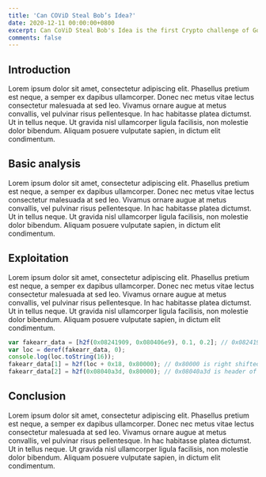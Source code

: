 ```yaml
---
title: 'Can COViD Steal Bob’s Idea?'
date: 2020-12-11 00:00:00+0800
excerpt: Can CoViD Steal Bob's Idea is the first Crypto challenge of GovTech Stack The Flags 2020. This challenge requires us to examine a .pcap file to retrieve information about a Diffie-Hellman Key Exchange.
comments: false
---
```

## Introduction
Lorem ipsum dolor sit amet, consectetur adipiscing elit. Phasellus pretium est neque, a semper ex dapibus ullamcorper. Donec nec metus vitae lectus consectetur malesuada at sed leo. Vivamus ornare augue at metus convallis, vel pulvinar risus pellentesque. In hac habitasse platea dictumst. Ut in tellus neque. Ut gravida nisl ullamcorper ligula facilisis, non molestie dolor bibendum. Aliquam posuere vulputate sapien, in dictum elit condimentum.

## Basic analysis
Lorem ipsum dolor sit amet, consectetur adipiscing elit. Phasellus pretium est neque, a semper ex dapibus ullamcorper. Donec nec metus vitae lectus consectetur malesuada at sed leo. Vivamus ornare augue at metus convallis, vel pulvinar risus pellentesque. In hac habitasse platea dictumst. Ut in tellus neque. Ut gravida nisl ullamcorper ligula facilisis, non molestie dolor bibendum. Aliquam posuere vulputate sapien, in dictum elit condimentum.

## Exploitation
Lorem ipsum dolor sit amet, consectetur adipiscing elit. Phasellus pretium est neque, a semper ex dapibus ullamcorper. Donec nec metus vitae lectus consectetur malesuada at sed leo. Vivamus ornare augue at metus convallis, vel pulvinar risus pellentesque. In hac habitasse platea dictumst. Ut in tellus neque. Ut gravida nisl ullamcorper ligula facilisis, non molestie dolor bibendum. Aliquam posuere vulputate sapien, in dictum elit condimentum.

```javascript
var fakearr_data = [h2f(0x08241909, 0x080406e9), 0.1, 0.2]; // 0x08241909 and 0x080406e9 are two static values at the start of every floating pointer array
var loc = deref(fakearr_data, 0);
console.log(loc.toString(16));
fakearr_data[1] = h2f(loc + 0x18, 0x80000); // 0x80000 is right shifted once; 0x40000 element array
fakearr_data[2] = h2f(0x08040a3d, 0x80000); // 0x08040a3d is header of contents of an array
```

## Conclusion
Lorem ipsum dolor sit amet, consectetur adipiscing elit. Phasellus pretium est neque, a semper ex dapibus ullamcorper. Donec nec metus vitae lectus consectetur malesuada at sed leo. Vivamus ornare augue at metus convallis, vel pulvinar risus pellentesque. In hac habitasse platea dictumst. Ut in tellus neque. Ut gravida nisl ullamcorper ligula facilisis, non molestie dolor bibendum. Aliquam posuere vulputate sapien, in dictum elit condimentum.